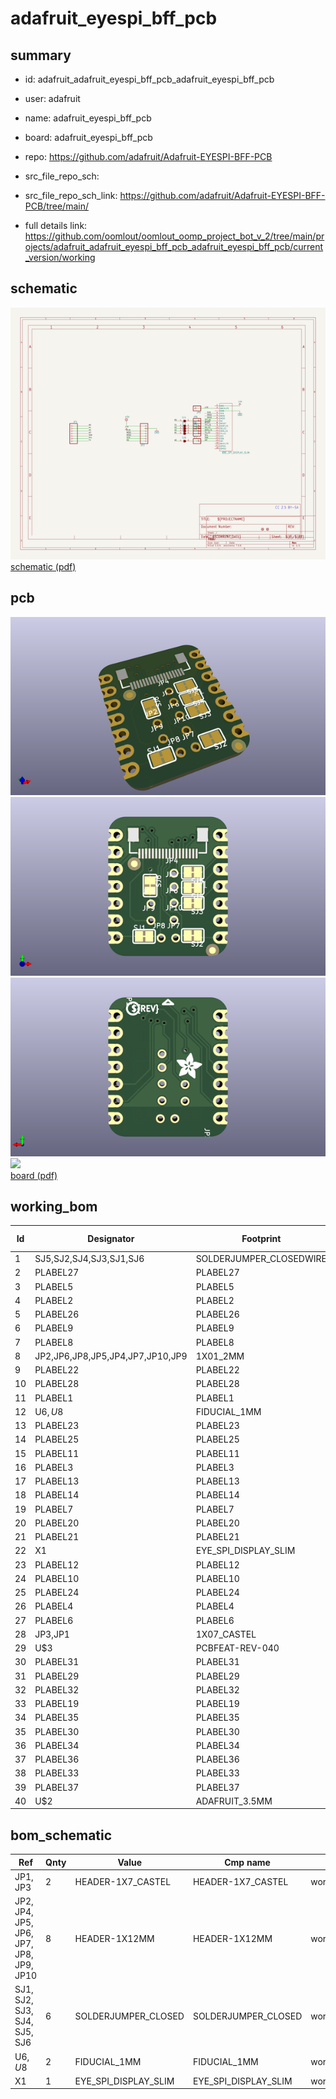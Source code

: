 # adafruit_eyespi_bff_pcb
 
## summary 
* id: adafruit_adafruit_eyespi_bff_pcb_adafruit_eyespi_bff_pcb
* user: adafruit
* name: adafruit_eyespi_bff_pcb
* board: adafruit_eyespi_bff_pcb
* repo: https://github.com/adafruit/Adafruit-EYESPI-BFF-PCB



* src_file_repo_sch: 
* src_file_repo_sch_link: https://github.com/adafruit/Adafruit-EYESPI-BFF-PCB/tree/main/
* full details link: https://github.com/oomlout/oomlout_oomp_project_bot_v_2/tree/main/projects/adafruit_adafruit_eyespi_bff_pcb_adafruit_eyespi_bff_pcb/current_version/working  

## schematic  
![](working_schematic_600.png)  
[schematic (pdf)](working_schematic.pdf) 






















## pcb  
![](working_3d_600.png) 
![](working_3d_front_600.png)  
![](working_3d_back_600.png)  
![](working_600.png)  
[board (pdf)](working.pdf)  

## working_bom
| Id | Designator | Footprint | Quantity | Designation | Supplier and ref |  | None | 
| --- | --- | --- | --- | --- | --- | --- | --- | 
| 1 | SJ5,SJ2,SJ4,SJ3,SJ1,SJ6 | SOLDERJUMPER_CLOSEDWIRE | 6 |  |  |  | [''] | 
| 2 | PLABEL27 | PLABEL27 | 1 |  |  |  | [''] | 
| 3 | PLABEL5 | PLABEL5 | 1 |  |  |  | [''] | 
| 4 | PLABEL2 | PLABEL2 | 1 |  |  |  | [''] | 
| 5 | PLABEL26 | PLABEL26 | 1 |  |  |  | [''] | 
| 6 | PLABEL9 | PLABEL9 | 1 |  |  |  | [''] | 
| 7 | PLABEL8 | PLABEL8 | 1 |  |  |  | [''] | 
| 8 | JP2,JP6,JP8,JP5,JP4,JP7,JP10,JP9 | 1X01_2MM | 8 |  |  |  | [''] | 
| 9 | PLABEL22 | PLABEL22 | 1 |  |  |  | [''] | 
| 10 | PLABEL28 | PLABEL28 | 1 |  |  |  | [''] | 
| 11 | PLABEL1 | PLABEL1 | 1 |  |  |  | [''] | 
| 12 | U$6,U$8 | FIDUCIAL_1MM | 2 | FIDUCIAL_1MM |  |  | [''] | 
| 13 | PLABEL23 | PLABEL23 | 1 |  |  |  | [''] | 
| 14 | PLABEL25 | PLABEL25 | 1 |  |  |  | [''] | 
| 15 | PLABEL11 | PLABEL11 | 1 |  |  |  | [''] | 
| 16 | PLABEL3 | PLABEL3 | 1 |  |  |  | [''] | 
| 17 | PLABEL13 | PLABEL13 | 1 |  |  |  | [''] | 
| 18 | PLABEL14 | PLABEL14 | 1 |  |  |  | [''] | 
| 19 | PLABEL7 | PLABEL7 | 1 |  |  |  | [''] | 
| 20 | PLABEL20 | PLABEL20 | 1 |  |  |  | [''] | 
| 21 | PLABEL21 | PLABEL21 | 1 |  |  |  | [''] | 
| 22 | X1 | EYE_SPI_DISPLAY_SLIM | 1 | EYE_SPI_DISPLAY_SLIM |  |  | [''] | 
| 23 | PLABEL12 | PLABEL12 | 1 |  |  |  | [''] | 
| 24 | PLABEL10 | PLABEL10 | 1 |  |  |  | [''] | 
| 25 | PLABEL24 | PLABEL24 | 1 |  |  |  | [''] | 
| 26 | PLABEL4 | PLABEL4 | 1 |  |  |  | [''] | 
| 27 | PLABEL6 | PLABEL6 | 1 |  |  |  | [''] | 
| 28 | JP3,JP1 | 1X07_CASTEL | 2 |  |  |  | [''] | 
| 29 | U$3 | PCBFEAT-REV-040 | 1 |  |  |  | [''] | 
| 30 | PLABEL31 | PLABEL31 | 1 |  |  |  | [''] | 
| 31 | PLABEL29 | PLABEL29 | 1 |  |  |  | [''] | 
| 32 | PLABEL32 | PLABEL32 | 1 |  |  |  | [''] | 
| 33 | PLABEL19 | PLABEL19 | 1 |  |  |  | [''] | 
| 34 | PLABEL35 | PLABEL35 | 1 |  |  |  | [''] | 
| 35 | PLABEL30 | PLABEL30 | 1 |  |  |  | [''] | 
| 36 | PLABEL34 | PLABEL34 | 1 |  |  |  | [''] | 
| 37 | PLABEL36 | PLABEL36 | 1 |  |  |  | [''] | 
| 38 | PLABEL33 | PLABEL33 | 1 |  |  |  | [''] | 
| 39 | PLABEL37 | PLABEL37 | 1 |  |  |  | [''] | 
| 40 | U$2 | ADAFRUIT_3.5MM | 1 |  |  |  | [''] | 


## bom_schematic
| Ref | Qnty | Value | Cmp name | Footprint | Description | Vendor | DNP | 
| --- | --- | --- | --- | --- | --- | --- | --- | 
| JP1, JP3 | 2 | HEADER-1X7_CASTEL | HEADER-1X7_CASTEL | working:1X07_CASTEL |  |  |  | 
| JP2, JP4, JP5, JP6, JP7, JP8, JP9, JP10 | 8 | HEADER-1X12MM | HEADER-1X12MM | working:1X01_2MM |  |  |  | 
| SJ1, SJ2, SJ3, SJ4, SJ5, SJ6 | 6 | SOLDERJUMPER_CLOSED | SOLDERJUMPER_CLOSED | working:SOLDERJUMPER_CLOSEDWIRE |  |  |  | 
| U$6, U$8 | 2 | FIDUCIAL_1MM | FIDUCIAL_1MM | working:FIDUCIAL_1MM |  |  |  | 
| X1 | 1 | EYE_SPI_DISPLAY_SLIM | EYE_SPI_DISPLAY_SLIM | working:EYE_SPI_DISPLAY_SLIM |  |  |  | 



